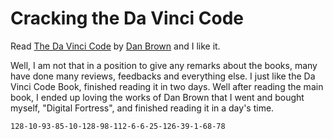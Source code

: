 # Cracking the Da Vinci Code

Read [The Da Vinci Code](//en.wikipedia.org/wiki/The_Da_Vinci_Code) by [Dan Brown](//en.wikipedia.org/wiki/Dan_Brown) and I like it.

Well, I am not that in a position to give any remarks about the books, many have done many reviews, feedbacks and everything else. I just like the Da Vinci Code Book, finished reading it in two days. Well after reading the main book, I ended up loving the works of Dan Brown that I went and bought myself, "Digital Fortress", and finished reading it in a day's time.

`128-10-93-85-10-128-98-112-6-6-25-126-39-1-68-78`
